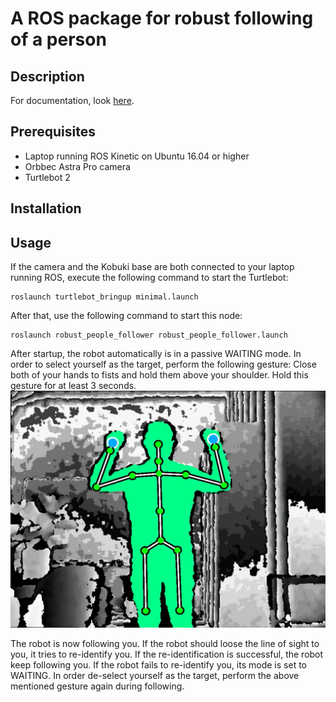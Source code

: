 # A ROS package for robust following of a person

## Description
For documentation, look [here](/html/index.html).

## Prerequisites
- Laptop running ROS Kinetic on Ubuntu 16.04 or higher
- Orbbec Astra Pro camera
- Turtlebot 2


## Installation


## Usage
If the camera and the Kobuki base are both connected to your laptop running ROS, execute the following command to start
the Turtlebot:
```
roslaunch turtlebot_bringup minimal.launch
```

After that, use the following command to start this node:
```
roslaunch robust_people_follower robust_people_follower.launch
```

After startup, the robot automatically is in a passive WAITING mode. In order to select yourself as the target,
perform the following gesture: Close both of your hands to fists and hold them above your shoulder. Hold this gesture for
at least 3 seconds.  
![Caption for the picture.](images/target_selection.png?raw=true)

The robot is now following you. If the robot should loose the line of sight to you, it tries to re-identify you. If the
re-identification is successful, the robot keep following you. If the robot fails to re-identify you, its mode is set to
WAITING. In order de-select yourself as the target, perform the above mentioned gesture again during following.